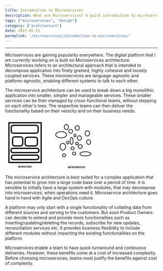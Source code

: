 ```yaml
---
title: Introduction to Microservices
description: What are Microservices? A quick introduction to microservices architecture 
tags: ["microservices", "design"]
category: ["architecture"]
date: 2017-05-21
permalink: '/microservices/introduction-to-microservices/'
---
```

<hr>
Microservices are gaining popularity everywhere. The digital platform that I am currently working on is built on Microservices architecture. Microservices refers to an architectural approach that is intended to decompose application into finely grained, highly cohesive and loosely coupled services. These microservices are language-agnostic and platform-agnostic, enabling different systems to talk to each other.

The microservice architecture can be used to break down a big monolithic application into smaller, simpler and manageable services. These smaller services can be then managed by cross-functional teams, without stepping on each other's toes. The respective teams can then deliver the functionality based on their velocity and on their business needs.

![Microservice Architecture](https://raw.githubusercontent.com/Gaur4vGaur/traveller/master/images/microservices/2017-05-21-introduction-to-microservices.png)

The microservice architecture is best suited for a complex application that has potential to grow into a large code base over a period of time. It is sensible to initially have a large system with modules, that may decompose into microservices, when operations need it. Microservice architecture goes hand in hand with Agile and DevOps culture.

A platform may only start with a single functionality of collating data from different sources and serving to the customers. But soon Product Owners can decide to extend and provide more functionalities such as inserting/updating/deleting the records, subscribe for new updates, reconciliation services etc. It provides business flexibility to include different modules without impacting the existing functionalities on the platform.

Microservices enable a team to have quick turnaround and continuous deliveries. However, these benefits come at a cost of increased complexity. Before choosing microservices, teams must justify the benefits against cost of complexity.



